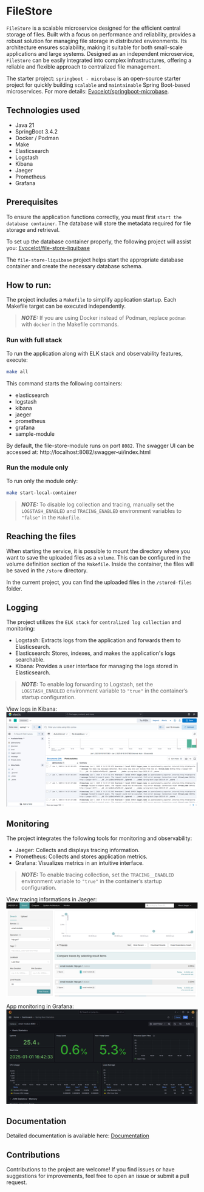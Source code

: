 # FileStore

`FileStore` is a scalable microservice designed for the efficient central storage of files. Built with a focus on performance and reliability, provides a robust solution for managing file storage in distributed environments. Its architecture ensures scalability, making it suitable for both small-scale applications and large systems. Designed as an independent microservice, `FileStore` can be easily integrated into complex infrastructures, offering a reliable and flexible approach to centralized file management.

The starter project: `springboot - microbase` is an open-source starter project for quickly building `scalable` and `maintainable` Spring Boot-based microservices. For more details: [Evocelot/springboot-microbase](https://github.com/Evocelot/springboot-microbase).

## Technologies used

- Java 21
- SpringBoot 3.4.2
- Docker / Podman
- Make
- Elasticsearch
- Logstash
- Kibana
- Jaeger
- Prometheus
- Grafana

## Prerequisites

To ensure the application functions correctly, you must first `start the database container`. The database will store the metadata required for file storage and retrieval.

To set up the database container properly, the following project will assist you: [Evocelot/file-store-liquibase](https://github.com/Evocelot/file-store-liquibase)

The `file-store-liquibase` project helps start the appropriate database container and create the necessary database schema.

## How to run:

The project includes a `Makefile` to simplify application startup. Each Makefile target can be executed independently.

> **_NOTE:_** If you are using Docker instead of Podman, replace `podman` with `docker` in the Makefile commands.

### Run with full stack

To run the application along with ELK stack and observability features, execute:

```bash
make all
```

This command starts the following containers:

- elasticsearch
- logstash
- kibana
- jaeger
- prometheus
- grafana
- sample-module

By default, the file-store-module runs on port `8082`.
The swagger UI can be accessed at: http://localhost:8082/swagger-ui/index.html

### Run the module only

To run only the module only:

```bash
make start-local-container
```

> **_NOTE:_** To disable log collection and tracing, manually set the `LOGSTASH_ENABLED` and `TRACING_ENABLED` environment variables to `"false"` in the `Makefile`.

## Reaching the files

When starting the service, it is possible to mount the directory where you want to save the uploaded files as a `volume`. This can be configured in the volume definition section of the `Makefile`. Inside the container, the files will be saved in the `/store` directory.

In the current project, you can find the uploaded files in the `/stored-files` folder.

## Logging

The project utilizes the `ELK stack` for `centralized log collection` and monitoring:

- Logstash: Extracts logs from the application and forwards them to Elasticsearch.
- Elasticsearch: Stores, indexes, and makes the application's logs searchable.
- Kibana: Provides a user interface for managing the logs stored in Elasticsearch.

> **_NOTE:_** To enable log forwarding to Logstash, set the `LOGSTASH_ENABLED` environment variable to `"true"` in the container’s startup configuration.

View logs in Kibana:
![View logs in Kibana](img/kibana.png)

## Monitoring

The project integrates the following tools for monitoring and observability:

- Jaeger: Collects and displays tracing information.
- Prometheus: Collects and stores application metrics.
- Grafana: Visualizes metrics in an intuitive interface.

> **_NOTE:_** To enable tracing collection, set the `TRACING__ENABLED` environment variable to `"true"` in the container’s startup configuration.

View tracing informations in Jaeger:
![View tracing informations in Jaeger](img/jaeger.png)

App monitoring in Grafana:
![App monitoring in Grafana](img/grafana.png)

## Documentation

Detailed documentation is available here: [Documentation](/docs/docs.md)

## Contributions

Contributions to the project are welcome! If you find issues or have suggestions for improvements, feel free to open an issue or submit a pull request.

